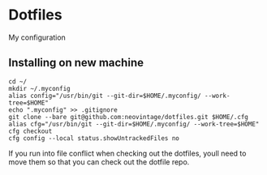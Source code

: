 # Dotfiles

My configuration

## Installing on new machine

```
cd ~/
mkdir ~/.myconfig
alias config="/usr/bin/git --git-dir=$HOME/.myconfig/ --work-tree=$HOME"
echo ".myconfig" >> .gitignore
git clone --bare git@github.com:neovintage/dotfiles.git $HOME/.cfg
alias cfg="/usr/bin/git --git-dir=$HOME/.myconfig/ --work-tree=$HOME"
cfg checkout
cfg config --local status.showUntrackedFiles no
```

If you run into file conflict when checking out the dotfiles, youll need
to move them so that you can check out the dotfile repo.

